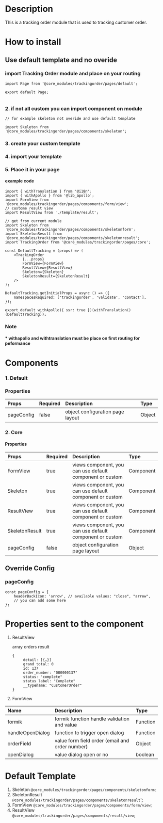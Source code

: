 # Description

This is a tracking order module that is used to tracking customer order.

# How to install

## Use default template and no overide
### import Tracking Order module and place on your routing
````
import Page from '@core_modules/trackingorder/pages/default';

export default Page;


````


### 2. if not all custom you can import component on module

````
// for example skeleton not overide and use default template

import Skeleton from '@core_modules/trackingorder/pages/components/skeleton';
````
### 3. create your custom template
### 4. import your template
### 5. Place it in your page
#### example code

````
import { withTranslation } from '@i18n';
import { withApollo } from '@lib_apollo';
import FormView from '@core_modules/trackingorder/pages/components/form/view';
// custome result view
import ResultView from './template/result';

// get from current module
import Skeleton from '@core_modules/trackingorder/pages/components/skeletonform';
import SkeletonResult from '@core_modules/trackingorder/pages/components/skeletonresult';
import TrackingOrder from '@core_modules/trackingorder/pages/core';

const DefaultTracking = (props) => (
    <TrackingOrder
        {...props}
        FormView={FormView}
        ResultView={ResultView}
        Skeleton={Skeleton}
        SkeletonResult={SkeletonResult}
    />
);

DefaultTracking.getInitialProps = async () => ({
    namespacesRequired: ['trackingorder', 'validate', 'contact'],
});

export default withApollo({ ssr: true })(withTranslation()(DefaultTracking));

````

### Note
#### * withapollo and withtranslation must be place on first routing for peformance

# Components
### 1. Default
### Properties
| Props       | Required | Description | Type |
| :---        | :---     | :---        |:---  |
| pageConfig  |  false   | object configuration page layout      | Object|

### 2. Core
#### Properties
| Props       | Required | Description | Type |
| :---        | :---     | :---        |:---  |
| FormView      |  true    | views component, you can use default component or custom | Component |
| Skeleton      |  true    |  views component, you can use default component or custom | Component |
| ResultView      |  true    | views component, you can use default component or custom | Component |
| SkeletonResult      |  true    |  views component, you can use default component or custom | Component |
| pageConfig  |  false   | object configuration page layout      | Object|


## Override Config
### pageConfig

````
const pageConfig = {
    headerBackIcon: 'arrow', // available values: "close", "arrow",
    // you can add some here
};
````

# Properties sent to the component
1. ResultView

   array orders result
   ````
   {
        detail: [{…}]
        grand_total: 0
        id: 137
        order_number: "000000137"
        status: "complete"
        status_label: "Complete"
        __typename: "CustomerOrder"
   }
   ````

2. FormView

| Name       | Description | Type |
| :---       | :---        |:---        |
| formik     | formik  function handle validation and value| Function |
| handleOpenDialog     | function to trigger open dialog| Function |
| orderField     | value form field order (email and order number)| Object |
| openDialog     | value dialog open or no| boolean |



# Default Template
1. Skeleton `@core_modules/trackingorder/pages/components/skeletonform`;
2. SkeletonResult `@core_modules/trackingorder/pages/components/skeletonresult`';
3. FormView `@core_modules/trackingorder/pages/components/form/view`;
4. ResultView `@core_modules/trackingorder/pages/components/result/view`;
